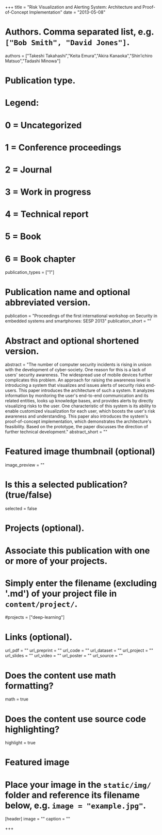 +++
title = "Risk Visualization and Alerting System: Architecture and Proof-of-Concept Implementation"
date = "2013-05-08"

# Authors. Comma separated list, e.g. `["Bob Smith", "David Jones"]`.
authors = ["Takeshi Takahashi","Keita Emura","Akira Kanaoka","Shin’ichiro Matsuo","Tadashi Minowa"]

# Publication type.
# Legend:
# 0 = Uncategorized
# 1 = Conference proceedings
# 2 = Journal
# 3 = Work in progress
# 4 = Technical report
# 5 = Book
# 6 = Book chapter
publication_types = ["1"]

# Publication name and optional abbreviated version.
publication = "Proceedings of the first international workshop on Security in embedded systems and smartphones: SESP 2013"
publication_short = ""

# Abstract and optional shortened version.
abstract = "The number of computer security incidents is rising in unison with the development of cyber-society. One reason for this is a lack of users' security awareness. The widespread use of mobile devices further complicates this problem. An approach for raising the awareness level is introducing a system that visualizes and issues alerts of security risks end-users. This paper introduces the architecture of such a system. It analyzes information by monitoring the user's end-to-end communication and its related entities, looks up knowledge bases, and provides alerts by directly visualizing risks to the user. One characteristic of this system is its ability to enable customized visualization for each user, which boosts the user's risk awareness and understanding. This paper also introduces the system's proof-of-concept implementation, which demonstrates the architecture's feasibility. Based on the prototype, the paper discusses the direction of further technical development."
abstract_short = ""

# Featured image thumbnail (optional)
image_preview = ""

# Is this a selected publication? (true/false)
selected = false

# Projects (optional).
#   Associate this publication with one or more of your projects.
#   Simply enter the filename (excluding '.md') of your project file in `content/project/`.
#projects = ["deep-learning"]

# Links (optional).
url_pdf = ""
url_preprint = ""
url_code = ""
url_dataset = ""
url_project = ""
url_slides = ""
url_video = ""
url_poster = ""
url_source = ""

# Does the content use math formatting?
math = true

# Does the content use source code highlighting?
highlight = true

# Featured image
# Place your image in the `static/img/` folder and reference its filename below, e.g. `image = "example.jpg"`.
[header]
image = ""
caption = ""

+++